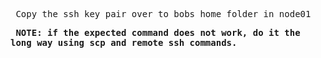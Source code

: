 <pre> Copy the ssh key pair over to bobs home folder in node01</pre> 

**<pre> NOTE: if the expected command does not work, do it the long way using scp and remote ssh commands. </pre>**


